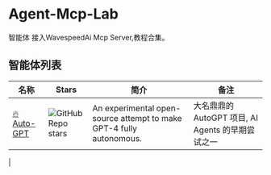 # Agent-Mcp-Lab

智能体 接入WavespeedAi Mcp Server,教程合集。

 
## 智能体列表
|名称|Stars|简介|备注|
|---|---|---|---|
|[:fire: Auto-GPT](https://wavespeed.ai/blog/posts/20250528) |![GitHub Repo stars](https://wavespeed.ai/blog/posts/20250528)|An experimental open-source attempt to make GPT-4 fully autonomous.|大名鼎鼎的 AutoGPT 项目, AI Agents 的早期尝试之一|
|